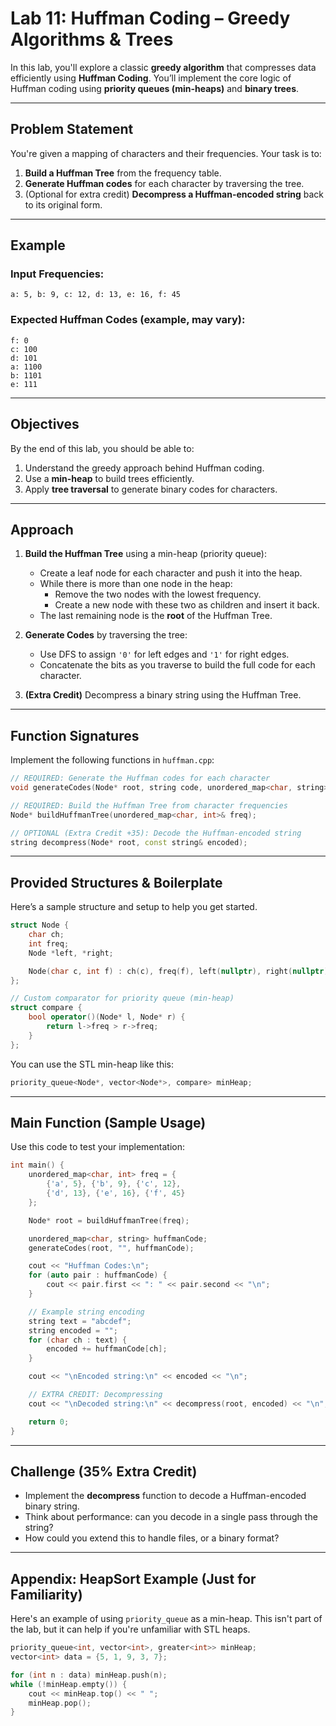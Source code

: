 # **Lab 11: Huffman Coding – Greedy Algorithms & Trees**

In this lab, you'll explore a classic **greedy algorithm** that compresses data efficiently using **Huffman Coding**. You’ll implement the core logic of Huffman coding using **priority queues (min-heaps)** and **binary trees**.

---

## **Problem Statement**

You're given a mapping of characters and their frequencies. Your task is to:

1. **Build a Huffman Tree** from the frequency table.
2. **Generate Huffman codes** for each character by traversing the tree.
3. (Optional for extra credit) **Decompress a Huffman-encoded string** back to its original form.

---

## **Example**

### **Input Frequencies:**
```
a: 5, b: 9, c: 12, d: 13, e: 16, f: 45
```

### **Expected Huffman Codes (example, may vary):**
```
f: 0
c: 100
d: 101
a: 1100
b: 1101
e: 111
```

---

## **Objectives**

By the end of this lab, you should be able to:

1. Understand the greedy approach behind Huffman coding.
2. Use a **min-heap** to build trees efficiently.
3. Apply **tree traversal** to generate binary codes for characters.

---

## **Approach**

1. **Build the Huffman Tree** using a min-heap (priority queue):
   - Create a leaf node for each character and push it into the heap.
   - While there is more than one node in the heap:
     - Remove the two nodes with the lowest frequency.
     - Create a new node with these two as children and insert it back.
   - The last remaining node is the **root** of the Huffman Tree.

2. **Generate Codes** by traversing the tree:
   - Use DFS to assign `'0'` for left edges and `'1'` for right edges.
   - Concatenate the bits as you traverse to build the full code for each character.

3. **(Extra Credit)** Decompress a binary string using the Huffman Tree.

---

## **Function Signatures**

Implement the following functions in `huffman.cpp`:

```cpp
// REQUIRED: Generate the Huffman codes for each character
void generateCodes(Node* root, string code, unordered_map<char, string>& huffmanCode);

// REQUIRED: Build the Huffman Tree from character frequencies
Node* buildHuffmanTree(unordered_map<char, int>& freq);

// OPTIONAL (Extra Credit +35): Decode the Huffman-encoded string
string decompress(Node* root, const string& encoded);
```

---

## **Provided Structures & Boilerplate**

Here’s a sample structure and setup to help you get started. 

```cpp
struct Node {
    char ch;
    int freq;
    Node *left, *right;

    Node(char c, int f) : ch(c), freq(f), left(nullptr), right(nullptr) {}
};

// Custom comparator for priority queue (min-heap)
struct compare {
    bool operator()(Node* l, Node* r) {
        return l->freq > r->freq;
    }
};
```

You can use the STL min-heap like this:
```cpp
priority_queue<Node*, vector<Node*>, compare> minHeap;
```

---

## **Main Function (Sample Usage)**

Use this code to test your implementation:

```cpp
int main() {
    unordered_map<char, int> freq = {
        {'a', 5}, {'b', 9}, {'c', 12},
        {'d', 13}, {'e', 16}, {'f', 45}
    };

    Node* root = buildHuffmanTree(freq);

    unordered_map<char, string> huffmanCode;
    generateCodes(root, "", huffmanCode);

    cout << "Huffman Codes:\n";
    for (auto pair : huffmanCode) {
        cout << pair.first << ": " << pair.second << "\n";
    }

    // Example string encoding
    string text = "abcdef";
    string encoded = "";
    for (char ch : text) {
        encoded += huffmanCode[ch];
    }

    cout << "\nEncoded string:\n" << encoded << "\n";

    // EXTRA CREDIT: Decompressing
    cout << "\nDecoded string:\n" << decompress(root, encoded) << "\n";

    return 0;
}
```

---

## **Challenge (35% Extra Credit)**

- Implement the **decompress** function to decode a Huffman-encoded binary string.
- Think about performance: can you decode in a single pass through the string?
- How could you extend this to handle files, or a binary format?

---

## **Appendix: HeapSort Example (Just for Familiarity)**

Here's an example of using `priority_queue` as a min-heap. This isn't part of the lab, but it can help if you're unfamiliar with STL heaps.

```cpp
priority_queue<int, vector<int>, greater<int>> minHeap;
vector<int> data = {5, 1, 9, 3, 7};

for (int n : data) minHeap.push(n);
while (!minHeap.empty()) {
    cout << minHeap.top() << " ";
    minHeap.pop();
}
```
